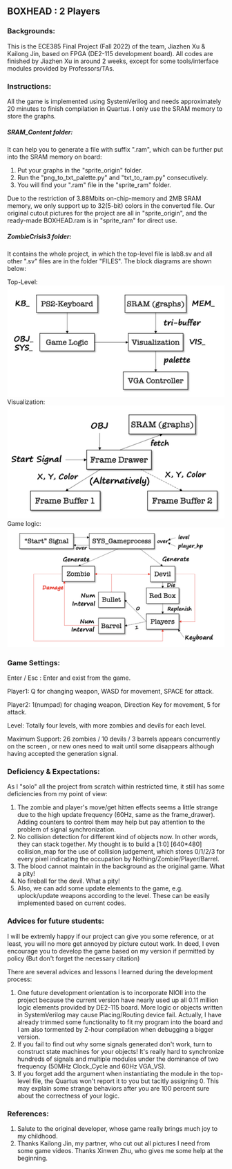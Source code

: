 ## BOXHEAD : 2 Players 

### Backgrounds:

This is the ECE385 Final Project (Fall 2022) of  the team, Jiazhen Xu & Kailong Jin, based on FPGA (DE2-115 development board).  All codes are finished by Jiazhen Xu in around 2 weeks, except for some tools/interface modules provided by Professors/TAs.

### Instructions:

All the game is implemented using SystemVerilog and needs approximately 20 minutes to finish compilation in Quartus. I only use the SRAM memory to store the graphs.

##### SRAM_Content folder:

It can help you to generate a file with suffix ".ram", which can be further put into the SRAM memory on board:

1. Put your graphs in the "sprite_origin" folder.
2. Run the "png_to_txt_palette.py" and "txt_to_ram.py" consecutively.  
3. You will find your ".ram" file in the "sprite_ram" folder.

Due to the restriction of 3.88Mbits on-chip-memory and 2MB SRAM memory, we only support up to 32(5-bit) colors in the converted file. Our original cutout pictures for the project are all in "sprite_origin", and the ready-made BOXHEAD.ram is in "sprite_ram" for direct use.

##### ZombieCrisis3 folder:

It contains the whole project, in which the top-level file is lab8.sv and all other ".sv" files are in the folder "FILES". The block diagrams are shown below:

Top-Level:![image](toplevel.png)Visualization:![image](visualization.png)Game logic:![image](game_logic.png)



### Game Settings:

Enter / Esc : Enter and exist from the game.

Player1: Q for changing weapon, WASD for movement, SPACE for attack.

Player2: 1(numpad) for chaging weapon, Direction Key for movement, 5 for attack.

Level: Totally four levels, with more zombies and devils for each level.

Maximum Support: 26 zombies / 10 devils / 3 barrels appears concurrently on the screen , or new ones need to wait until some disappears although having accepted the generation signal.

### Deficiency & Expectations:

As I "solo" all the project from scratch within restricted time, it still has some deficiencies from my point of view:

1. The zombie and player's move/get hitten effects seems a little strange due to the high update frequency (60Hz, same as the frame_drawer). Adding counters to control them may help but pay attention to the problem of signal synchronization.
2. No collision detection for different kind of objects now. In other words, they can stack together. My thought is to build a [1:0] [640*480] collision_map for the use of collision judgement, which stores 0/1/2/3 for every pixel indicating the occupation by Nothing/Zombie/Player/Barrel.  
3. The blood cannot maintain in the background as the original game. What a pity!
4. No fireball for the devil. What a pity!
5. Also, we can add some update elements to the game, e.g. uplock/update weapons according to the level. These can be easily implemented based on current codes.



### Advices for future students:

I will be extremly happy if our project can give you some reference, or at least, you will no more get annoyed by picture cutout work.    In deed, I even encourage you to develop the game based on my version if permitted by policy (But don't forget the necessary citation) 

There are several advices and lessons I learned during the development process:

1. One future development orientation is to incorporate NIOII into the project because the current version have nearly used up all 0.11 million logic elements provided by DE2-115 board. More logic or objects written in SystemVerilog may cause Placing/Routing device fail. Actually, I have already trimmed some functionality to fit my program into the board and I am also tormented by 2-hour compilation when debugging a bigger version.
2. If you fail to find out why some signals generated don't work, turn to construct state machines for your objects! It's really hard to synchronize hundreds of signals and multiple modules under the dominance of two frequency (50MHz Clock_Cycle and 60Hz VGA_VS).
3. If you forget add the argument when instantiating the module in the top-level file, the Quartus won't report it to you but tacitly assigning 0. This may explain some strange behaviors after you are 100 percent sure about the correctness of your logic.

### References:

1. Salute to the original developer, whose game really brings much joy to my childhood.
2. Thanks Kailong Jin, my partner, who cut out all pictures I need from some game videos. Thanks Xinwen Zhu, who gives me some help at the beginning.

